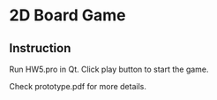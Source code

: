 # 2D Board Game

## Instruction

Run HW5.pro in Qt. Click play button to start the game.

Check prototype.pdf for more details.